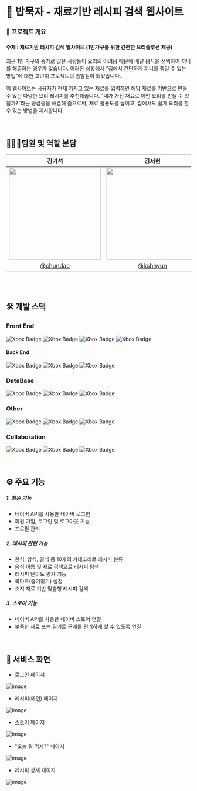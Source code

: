# 🥘 밥묵자 - 재료기반 레시피 검색 웹사이트<br/>
### 📜 프로젝트 개요
#### 주제 : 재료기반 레시피 검색 웹사이트 (1인가구를 위한 간편한 요리솔루션 제공)

최근 1인 가구의 증가로 많은 사람들이 요리의 어려움 때문에 배달 음식을 선택하여 끼니를 해결하는 경우가 많습니다. 이러한 상황에서 “집에서 간단하게 끼니를 챙길 수 있는 방법”에 대한 고민이 프로젝트의 출발점이 되었습니다.

이 웹사이트는 사용자가 현재 가지고 있는 재료를 입력하면 해당 재료를 기반으로 만들 수 있는 다양한 요리 레시피를 추천해줍니다. “내가 가진 재료로 어떤 요리를 만들 수 있을까?“라는 궁금증을 해결해 줌으로써, 재료 활용도를 높이고, 집에서도 쉽게 요리를 할 수 있는 방법을 제시합니다. <br/><br/><br/>

## 👩‍👧‍👧팀원 및 역할 분담
|김기석|김서현|이유진|
|:---:|:---:|:---:|
|<img src="https://github.com/user-attachments/assets/f4b7bd91-9d11-495c-9d50-923ebc31ea5e"  width="250" height="250">|<img src="https://github.com/ArtifinityTeam/Artifinity-PhotoBoard-SpringBoot/assets/127668637/08611bb2-6c65-48cd-aede-a20a01b0ca11"  width="250" height="250">|<img src="https://github.com/ArtifinityTeam/Artifinity-PhotoBoard-SpringBoot/assets/149933307/623f65bc-f7e2-472b-bfa7-3e1060243372"  width="250" height="250">|
|[@chundae](https://github.com/chundae)|[@kshhyun](https://github.com/kshhyun)|[@hbyjna](https://github.com/hbyjna)|

<br/><br/>
## 🛠️ 개발 스택
### Front End
![Xbox Badge](https://img.shields.io/badge/HTML-FF8000?style=for-the-badge&logo=html5&logoColor=white)
![Xbox Badge](https://img.shields.io/badge/CSS-58D3F7?&style=for-the-badge&logo=css3&logoColor=white)
![Xbox Badge](https://img.shields.io/badge/Thymeleaf-239120?style=for-the-badge&logo=thymeleaf&logoColor=white)
![Xbox Badge](https://img.shields.io/badge/JavaScript-F7DF1E?style=for-the-badge&logo=javascript&logoColor=white)
#### Back End
![Xbox Badge](https://img.shields.io/badge/Java-ED8B00?style=for-the-badge&logo=openjdk&logoColor=white)
![Xbox Badge](https://img.shields.io/badge/Spring_Boot-4B8A08?style=for-the-badge&logo=springBoot&logoColor=white)
![Xbox Badge](https://img.shields.io/badge/Python-045FB4?style=for-the-badge&logo=python&logoColor=white)
### DataBase
![Xbox Badge](https://img.shields.io/badge/MySQL-0B3861?style=for-the-badge&logo=mysql&logoColor=white)
![Xbox Badge](https://img.shields.io/badge/MongoDB-F24E1E?style=for-the-badge&logo=MongoDB&logoColor=white)
![Xbox Badge](https://img.shields.io/badge/AWS_S3-DBA901?style=for-the-badge&logo=amazon&logoColor=white)
### Other
![Xbox Badge](https://img.shields.io/badge/Naver_API-5FB404?style=for-the-badge&logo=Naver_API&logoColor=white)
![Xbox Badge](https://img.shields.io/badge/AWS_EC2-DBA901?style=for-the-badge&logo=amazon&logoColor=white)
![Xbox Badge](https://img.shields.io/badge/Docker-5F04B4?style=for-the-badge&logo=docker&logoColor=white)
### Collaboration
![Xbox Badge](https://img.shields.io/badge/Notion-2E2E2E?style=for-the-badge&logo=notion&logoColor=white)
![Xbox Badge](https://img.shields.io/badge/Figma-DF013A?style=for-the-badge&logo=figma&logoColor=white)
![Xbox Badge](https://img.shields.io/badge/Github-3B0B2E?style=for-the-badge&logo=github&logoColor=white)
<br/><br/><br/>

## ⚙ 주요 기능
##### 1. 회원 기능
  - 네이버 API를 사용한 네이버 로그인
  - 회원 가입, 로그인 및 로그아웃 기능
  - 프로필 관리
##### 2. 레시피 관련 기능
  - 한식, 양식, 일식 등 10개의 카테고리로 레시피 분류
  - 음식 이름 및 재료 검색으로 레시피 탐색
  - 레시피 난이도 평가 기능
  - 북마크(즐겨찾기) 설정
  - 소지 재료 기반 맞춤형 레시피 검색
##### 3. 스토어 기능
  - 네이버 API를 사용한 네이버 스토어 연결
  - 부족한 재료 또는 밀키트 구매를 편리하게 할 수 있도록 연결
<br/><br/><br/>

## 👀 서비스 화면
- 로그인 페이지<br/>

![image](https://github.com/user-attachments/assets/4851adf0-6e47-447f-8bf3-7e49972ec282)

- 레시피(메인) 페이지
  
![image](https://github.com/user-attachments/assets/9b479fbd-8eb9-4d29-b966-3a93a9d66ca6)

- 스토어 페이지
  
![image](https://github.com/user-attachments/assets/a5bdff7f-e7e5-453d-b78f-453c5f755e0f)

- "오늘 뭐 먹지?" 페이지
  
![image](https://github.com/user-attachments/assets/4ab5ba7e-f77c-4ef4-b02a-3e1f8534c65a)

- 레시피 상세 페이지
  
![image](https://github.com/user-attachments/assets/1cdff7f9-3a17-4065-b03e-0ed4f10a350b)

